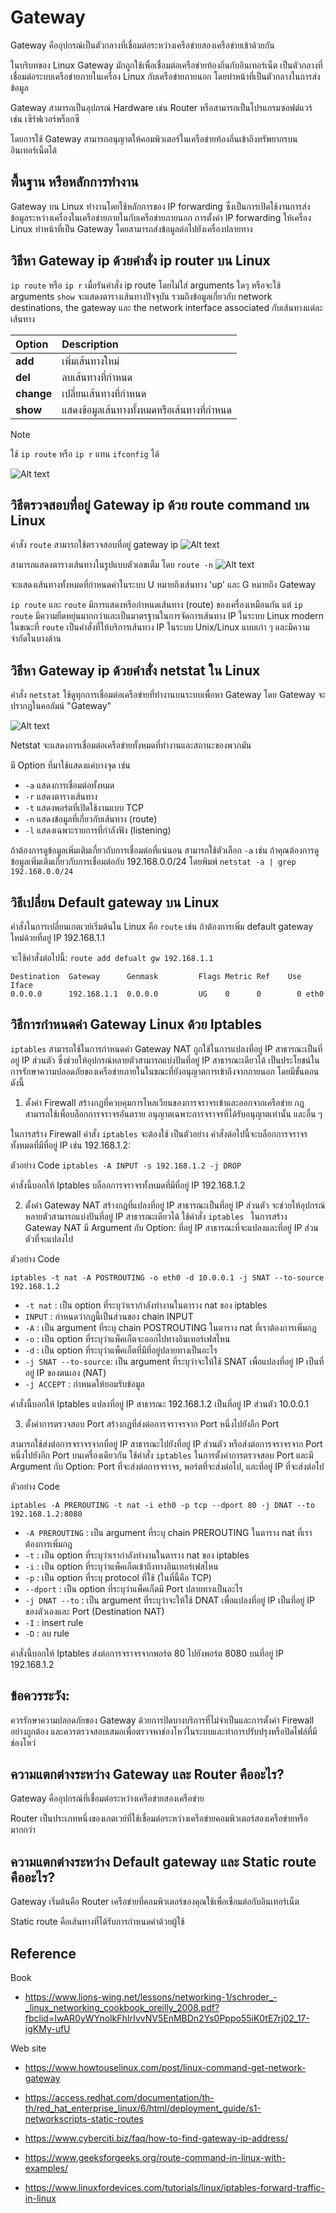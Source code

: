 # Gateway
Gateway คืออุปกรณ์เป็นตัวกลางที่เชื่อมต่อระหว่างเครือข่ายสองเครือข่ายเข้าด้วยกัน 

ในบริบทของ Linux 
Gateway มักถูกใช้เพื่อเชื่อมต่อเครือข่ายท้องถิ่นกับอินเทอร์เน็ต เป็นตัวกลางที่เชื่อมต่อระบบเครือข่ายภายในเครื่อง Linux กับเครือข่ายภายนอก โดยทำหน้าที่เป็นตัวกลางในการส่งข้อมูล

Gateway สามารถเป็นอุปกรณ์ Hardware เช่น Router หรือสามารถเป็นโปรแกรมซอฟต์แวร์ เช่น เซิร์ฟเวอร์พร็อกซี

โดยการใช้ Gateway  สามารถอนุญาตให้คอมพิวเตอร์ในเครือข่ายท้องถิ่นเข้าถึงทรัพยากรบนอินเทอร์เน็ตได้


## พื้นฐาน หรือหลักการทำงาน
Gateway บน Linux ทำงานโดยใช้หลักการของ IP forwarding ซึ่งเป็นการเปิดใช้งานการส่งข้อมูลระหว่างเครื่องในเครือข่ายภายในกับเครือข่ายภายนอก การตั้งค่า IP forwarding ให้เครื่อง Linux ทำหน้าที่เป็น Gateway โดยสามารถส่งข้อมูลต่อไปยังเครื่องปลายทาง


## วิธีหา Gateway ip ด้วยคำสั่ง ip router บน Linux
```ip route``` หรือ ```ip r``` เมื่อรันคำสั่ง ip route โดยไม่ใส่ arguments ใดๆ หรือจะใช้ arguments ```show``` จะแสดงตารางเส้นทางปัจจุบัน รวมถึงข้อมูลเกี่ยวกับ network destinations, the gateway และ the network interface associated กับเส้นทางแต่ละเส้นทาง

|**Option**	 | **Description** | 
| :-------- | :------- | 
| **add** | เพิ่มเส้นทางใหม่ |
|**del**| ลบเส้นทางที่กำหนด |
|**change**| เปลี่ยนเส้นทางที่กำหนด |
|**show**| แสดงข้อมูลเส้นทางทั้งหมดหรือเส้นทางที่กำหนด |

> [!NOTE]  
> ใช้ ```ip route``` หรือ ```ip r``` แทน ```ifconfig``` ได้

![Alt text](https://github.com/LowEyeQ/Network-1/blob/main/057%20Gateway%20(Titaree-Ravi)/Screenshot%202024-02-06%20202019.png)

## วิธีตรวจสอบที่อยู่ Gateway ip ด้วย route command บน Linux
คำสั่ง ```route``` สามารถใช้ตรวจสอบที่อยู่ gateway ip
![Alt text](https://github.com/LowEyeQ/Network-1/blob/main/057%20Gateway%20(Titaree-Ravi)/Screenshot%202024-02-06%20202757.png)

สามารถแสดงตารางเส้นทางในรูปแบบตัวเลขเต็ม โดย ```route -n```
![Alt text](https://github.com/LowEyeQ/Network-1/blob/main/057%20Gateway%20(Titaree-Ravi)/Screenshot%202024-02-06%20202834.png)

จะแสดงเส้นทางทั้งหมดที่กำหนดค่าในระบบ 
U หมายถึงเส้นทาง 'up' และ 
G หมายถึง Gateway

```ip route``` และ ```route``` มีการแสดงหรือกำหนดเส้นทาง (route) ของเครื่องเหมือนกัน
แต่ ```ip route``` มีความยืดหยุ่นมากกว่าและเป็นมาตรฐานในการจัดการเส้นทาง IP ในระบบ Linux modern ในขณะที่ ```route``` เป็นคำสั่งที่ให้บริการเส้นทาง IP ในระบบ Unix/Linux แบบเก่า ๆ และมีความจำกัดในบางด้าน

## วิธีหา Gateway ip ด้วยคำสั่ง netstat ใน Linux
คำสั่ง ```netstat``` ใช้ดูทุกการเชื่อมต่อเครือข่ายที่ทำงานบนระบบเพื่อหา Gateway โดย Gateway จะปรากฎในคอลัมน์ "Gateway"

![Alt text](https://github.com/LowEyeQ/Network-1/blob/main/057%20Gateway%20(Titaree-Ravi)/Screenshot%202024-02-06%20202928.png)

Netstat จะแสดงการเชื่อมต่อเครือข่ายทั้งหมดที่ทำงานและสถานะของพวกมัน

มี Option ที่มาใช้แสดงแค่บางจุด เช่น
- ```-a``` แสดงการเชื่อมต่อทั้งหมด
- ```-r``` แสดงตารางเส้นทาง
- ```-t``` แสดงพอร์ตที่เปิดใช้งานแบบ TCP
- ```-n``` แสดงข้อมูลที่เกี่ยวกับเส้นทาง (route)
- ```-l``` แสดงเฉพาะรายการที่กำลังฟัง (listening)

ถ้าต้องการดูข้อมูลเพิ่มเติมเกี่ยวกับการเชื่อมต่อที่แน่นอน สามารถใช้ตัวเลือก ```-a``` เช่น ถ้าคุณต้องการดูข้อมูลเพิ่มเติมเกี่ยวกับการเชื่อมต่อกับ 192.168.0.0/24 โดยพิมพ์ ```netstat -a | grep 192.168.0.0/24```

## วิธีเปลี่ยน Default gateway บน Linux
คำสั่งในการเปลี่ยนเกตเวย์เริ่มต้นใน Linux คือ ```route``` เช่น ถ้าต้องการเพิ่ม default gateway ใหม่ด้วยที่อยู่ IP 192.168.1.1 

จะใช้คำสั่งต่อไปนี้: ```route add defualt gw 192.168.1.1```

    Destination  Gateway      Genmask         Flags Metric Ref    Use Iface
    0.0.0.0      192.168.1.1  0.0.0.0         UG    0      0        0 eth0

## วิธีการกำหนดค่า Gateway Linux ด้วย Iptables
```iptables``` สามารถใช้ในการกำหนดค่า Gateway NAT ถูกใช้ในการแปลงที่อยู่ IP สาธารณะเป็นที่อยู่ IP ส่วนตัว ซึ่งช่วยให้อุปกรณ์หลายตัวสามารถแบ่งปันที่อยู่ IP สาธารณะเดียวได้ เป็นประโยชน์ในการรักษาความปลอดภัยของเครือข่ายภายในในขณะที่ยังอนุญาตการเข้าถึงจากภายนอก โดยมีขั้นตอนดังนี้

 1. ตั้งค่า Firewall
สร้างกฎที่ควบคุมการไหลเวียนของการจราจรเข้าและออกจากเครือข่าย กฎสามารถใช้เพื่อบล็อกการจราจรอันตราย อนุญาตเฉพาะการจราจรที่ได้รับอนุญาตเท่านั้น และอื่น ๆ

ในการสร้าง Firewall คำสั่ง ```iptables``` จะต้องใช้ เป็นตัวอย่าง คำสั่งต่อไปนี้จะบล็อกการจราจรทั้งหมดที่มีที่อยู่ IP เช่น 192.168.1.2:

ตัวอย่าง Code
```iptables -A INPUT -s 192.168.1.2 -j DROP```

คำสั่งนี้บอกให้ Iptables บล็อกการจราจรทั้งหมดที่มีที่อยู่ IP 192.168.1.2

2. ตั้งค่า Gateway NAT
สร้างกฎที่แปลงที่อยู่ IP สาธารณะเป็นที่อยู่ IP ส่วนตัว จะช่วยให้อุปกรณ์หลายตัวสามารถแบ่งปันที่อยู่ IP สาธารณะเดียวได้ 
ใช้คำสั่ง ```iptables ``` ในการสร้าง Gateway NAT  มี Argument กับ Option: ที่อยู่ IP สาธารณะที่จะแปลงและที่อยู่ IP ส่วนตัวที่จะแปลงไป

ตัวอย่าง Code
```
iptables -t nat -A POSTROUTING -o eth0 -d 10.0.0.1 -j SNAT --to-source 192.168.1.2
```
- ```-t nat``` : เป็น option ที่ระบุว่าเรากำลังทำงานในตาราง nat ของ iptables
- ```INPUT``` : กำหนดว่ากฎนี้เป็นส่วนของ chain INPUT
- ```-A``` : เป็น argument ที่ระบุ chain POSTROUTING ในตาราง nat ที่เราต้องการเพิ่มกฎ
- ```-o``` : เป็น option ที่ระบุว่าแพ็คเก็ตจะออกไปทางอินเทอร์เฟสไหน
- ```-d``` : เป็น option ที่ระบุว่าแพ็คเก็ตที่มีที่อยู่ปลายทางเป็นอะไร
- ```-j SNAT --to-source```: เป็น argument ที่ระบุว่าจะให้ใช้ SNAT เพื่อแปลงที่อยู่ IP เป็นที่อยู่ IP ของตนเอง (NAT)
- ```-j ACCEPT``` : กำหนดให้ยอมรับข้อมูล

คำสั่งนี้บอกให้ Iptables แปลงที่อยู่ IP สาธารณะ 192.168.1.2 เป็นที่อยู่ IP ส่วนตัว 10.0.0.1

3. ตั้งค่าการตรวจสอบ Port
สร้างกฎที่ส่งต่อการจราจรจาก Port หนึ่งไปยังอีก Port 

สามารถใช้ส่งต่อการจราจรจากที่อยู่ IP สาธารณะไปยังที่อยู่ IP ส่วนตัว หรือส่งต่อการจราจรจาก Port หนึ่งไปยังอีก Port บนเครื่องเดียวกัน
ใช้คำสั่ง ```iptables``` ในการตั้งค่าการตรวจสอบ Port และมี Argument กับ Option: Port ที่จะส่งต่อการจราจร, พอร์ตที่จะส่งต่อไป, และที่อยู่ IP ที่จะส่งต่อไป

ตัวอย่าง Code
```
iptables -A PREROUTING -t nat -i eth0 -p tcp --dport 80 -j DNAT --to 192.168.1.2:8080
```

- ```-A PREROUTING``` : เป็น argument ที่ระบุ chain PREROUTING ในตาราง nat ที่เราต้องการเพิ่มกฎ
- ```-t``` : เป็น option ที่ระบุว่าเรากำลังทำงานในตาราง nat ของ iptables
- ```-i``` : เป็น option ที่ระบุว่าแพ็คเก็ตเข้าถึงทางอินเทอร์เฟสไหน
- ```-p``` : เป็น option ที่ระบุ protocol ที่ใช้ (ในที่นี้คือ TCP)
- ```--dport``` : เป็น option ที่ระบุว่าแพ็คเก็ตมี Port ปลายทางเป็นอะไร
- ```-j DNAT --to``` : เป็น argument ที่ระบุว่าจะให้ใช้ DNAT เพื่อแปลงที่อยู่ IP เป็นที่อยู่ IP ของตัวเองและ Port (Destination NAT)
- ```-I``` : insert rule
- ```-D``` : ลบ rule

คำสั่งนี้บอกให้ Iptables ส่งต่อการจราจรจากพอร์ต 80 ไปยังพอร์ต 8080 บนที่อยู่ IP 192.168.1.2

## ข้อควรระวัง: 
ควรรักษาความปลอดภัยของ Gateway ด้วยการปิดบางบริการที่ไม่จำเป็นและการตั้งค่า Firewall อย่างถูกต้อง และควรตรวจสอบเสมอเพื่อตรวจหาช่องโหว่ในระบบและทำการปรับปรุงหรือปิดไฟล์ที่มีช่องโหว่

## ความแตกต่างระหว่าง Gateway และ Router คืออะไร?
Gateway คืออุปกรณ์ที่เชื่อมต่อระหว่างเครือข่ายสองเครือข่าย 

Router เป็นประเภทหนึ่งของเกตเวย์ที่ใช้เชื่อมต่อระหว่างเครือข่ายคอมพิวเตอร์สองเครือข่ายหรือมากกว่า

## ความแตกต่างระหว่าง Default gateway และ Static route คืออะไร?
Gateway เริ่มต้นคือ Router เครือข่ายที่คอมพิวเตอร์ของคุณใช้เพื่อเชื่อมต่อกับอินเทอร์เน็ต

Static route คือเส้นทางที่ได้รับการกำหนดค่าด้วยผู้ใช้

## Reference
Book
- https://www.lions-wing.net/lessons/networking-1/schroder_-_linux_networking_cookbook_oreilly_2008.pdf?fbclid=IwAR0yWYnolkFhIrIvvNV5EnMBDn2Ys0Pppo55iK0tE7rj02_17-igKMy-ufU

Web site
- https://www.howtouselinux.com/post/linux-command-get-network-gateway

- https://access.redhat.com/documentation/th-th/red_hat_enterprise_linux/6/html/deployment_guide/s1-networkscripts-static-routes

- https://www.cyberciti.biz/faq/how-to-find-gateway-ip-address/

- https://www.geeksforgeeks.org/route-command-in-linux-with-examples/

- https://www.linuxfordevices.com/tutorials/linux/iptables-forward-traffic-in-linux
